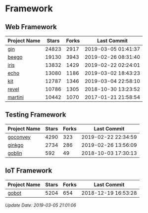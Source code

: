 # Framework

## Web Framework

| Project Name | Stars | Forks | Last Commit |
| ------------ | ----- | ----- | ----------- |
| [gin](https://github.com/gin-gonic/gin) | 24823 | 2917 | 2019-03-05 01:41:37 |
| [beego](https://github.com/astaxie/beego) | 19130 | 3943 | 2019-02-26 08:31:40 |
| [iris](https://github.com/kataras/iris) | 13832 | 1429 | 2019-02-22 02:24:01 |
| [echo](https://github.com/labstack/echo) | 13080 | 1186 | 2019-03-02 18:43:23 |
| [kit](https://github.com/go-kit/kit) | 12787 | 1346 | 2019-03-04 22:58:10 |
| [revel](https://github.com/revel/revel) | 10786 | 1305 | 2018-10-30 13:23:52 |
| [martini](https://github.com/go-martini/martini) | 10442 | 1070 | 2017-01-21 21:58:54 |

## Testing Framework

| Project Name | Stars | Forks | Last Commit |
| ------------ | ----- | ----- | ----------- |
| [goconvey](https://github.com/smartystreets/goconvey) | 4290 | 323 | 2019-02-22 22:34:59 |
| [ginkgo](https://github.com/onsi/ginkgo) | 2734 | 286 | 2019-02-26 13:56:09 |
| [goblin](https://github.com/franela/goblin) | 592 | 49 | 2018-10-03 17:30:13 |

## IoT Framework

| Project Name | Stars | Forks | Last Commit |
| ------------ | ----- | ----- | ----------- |
| [gobot](https://github.com/hybridgroup/gobot) | 5204 | 654 | 2018-12-19 16:53:28 |

*Update Date: 2019-03-05 21:01:06*